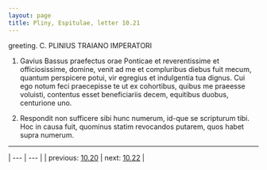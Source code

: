 ```yaml
---
layout: page
title: Pliny, Espitulae, letter 10.21
---
```


greeting. C. PLINIUS TRAIANO IMPERATORI



1. Gavius Bassus praefectus orae Ponticae et reverentissime et officiosissime, domine, venit ad me et compluribus diebus fuit mecum, quantum perspicere potui, vir egregius et indulgentia tua dignus. Cui ego notum feci praecepisse te ut ex cohortibus, quibus me praeesse voluisti, contentus esset beneficiariis decem, equitibus duobus, centurione uno.



2. Respondit non sufficere sibi hunc numerum, id-que se scripturum tibi. Hoc in causa fuit, quominus statim revocandos putarem, quos habet supra numerum.



---

| --- | --- |
| previous: [10.20](../10.20/) | next: [10.22](../10.22/) |